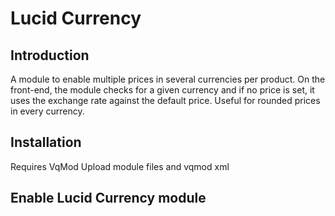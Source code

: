 Lucid Currency
=======================

Introduction
------------
A module to enable multiple prices in several currencies per product. On the front-end, the module checks for a given currency and if no price is set, it uses the exchange rate against the default price.
Useful for rounded prices in every currency.


Installation
------------
Requires VqMod
Upload module files and vqmod xml


Enable Lucid Currency module
----------------------------